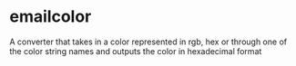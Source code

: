 # emailcolor
A converter that takes in a color represented in rgb, hex or through one of the color string names and outputs the color in hexadecimal format
